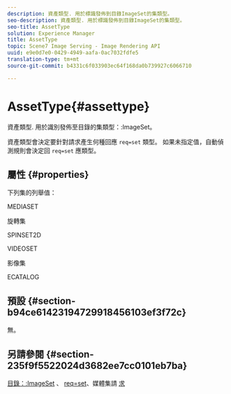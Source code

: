 ```yaml
---
description: 資產類型. 用於標識發佈到目錄ImageSet的集類型。
seo-description: 資產類型. 用於標識發佈到目錄ImageSet的集類型。
seo-title: AssetType
solution: Experience Manager
title: AssetType
topic: Scene7 Image Serving - Image Rendering API
uuid: e9e0d7e0-0429-4949-aafa-0ac7032fdfe5
translation-type: tm+mt
source-git-commit: b4331c6f033903ec64f168da0b739927c6066710

---
```



# AssetType{#assettype}

資產類型. 用於識別發佈至目錄的集類型：:ImageSet。

資產類型會決定要針對請求產生何種回應 `req=set` 類型。 如果未指定值，自動偵測規則會決定回 `req=set` 應類型。

## 屬性 {#properties}

下列集的列舉值：

MEDIASET

旋轉集

SPINSET2D

VIDEOSET

影像集

ECATALOG

## 預設 {#section-b94ce61423194729918456103ef3f72c}

無。

## 另請參閱 {#section-235f9f5522024d3682ee7cc0101eb7ba}

[目錄：:ImageSet](../../../../../../is-api/image-catalog/image-serving-api-ref/c-image-catalog-reference/c-image-svg-data-reference/c-image-data-reference/r-imageset-cat.md#reference-4764d347afd64afdaede9a74c7565256) 、 [req=set](/help/aem-is-ir-api/is-api/http-ref/image-serving-api-ref/c-http-protocol-reference/c-command-reference/r-req/r-req.md)、媒體集請 [求](/help/aem-is-ir-api/is-api/http-ref/image-serving-api-ref/c-http-protocol-reference/c-syntax-and-features/r-media-set-requests.md)
